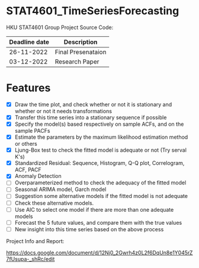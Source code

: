 # STAT4601_TimeSeriesForecasting
HKU STAT4601 Group Project Source Code:

| Deadline date | Description |
| --- | --- |
| 26-11-2022 | Final Presenataion |
| 03-12-2022 | Research Paper  |

# Features
- [x] Draw the time plot, and check whether or not it is stationary and whether or not it needs transformations
- [x] Transfer this time series into a stationary sequence if possible
- [x] Specify the model(s) based respectively on sample ACFs, and on the sample PACFs
- [x] Estimate the parameters by the maximum likelihood estimation method or others
- [x] Ljung-Box test to check the fitted model is adequate or not (Try serval K's)
- [x] Standardized Residual: Sequence, Histogram, Q-Q plot, Correlogram, ACF, PACF
- [x] Anomaly Detection
- [ ] Overparameterized method to check the adequacy of the fitted model
- [ ] Seasonal ARIMA model, Garch model
- [ ] Suggestion some alternative models if the fitted model is not adequate
- [ ] Check these alternative models.
- [ ] Use AIC to select one model if there are more than one adequate models
- [ ] Forecast the 5 future values, and compare them with the true values
- [ ] New insight into this time series based on the above process

Project Info and Report:

https://docs.google.com/document/d/12Nj0_2Gwrh4z0L2f6DqUn8e1Y045rZ7fUsupa-_shRc/edit

